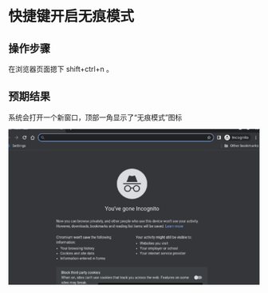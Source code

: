 # 快捷键开启无痕模式

## 操作步骤

在浏览器页面摁下 shift+ctrl+n 。

## 预期结果

系统会打开一个新窗口，顶部一角显示了“无痕模式”图标

![快捷键开启无痕模式-1](./img/快捷键开启无痕模式-1.png)
